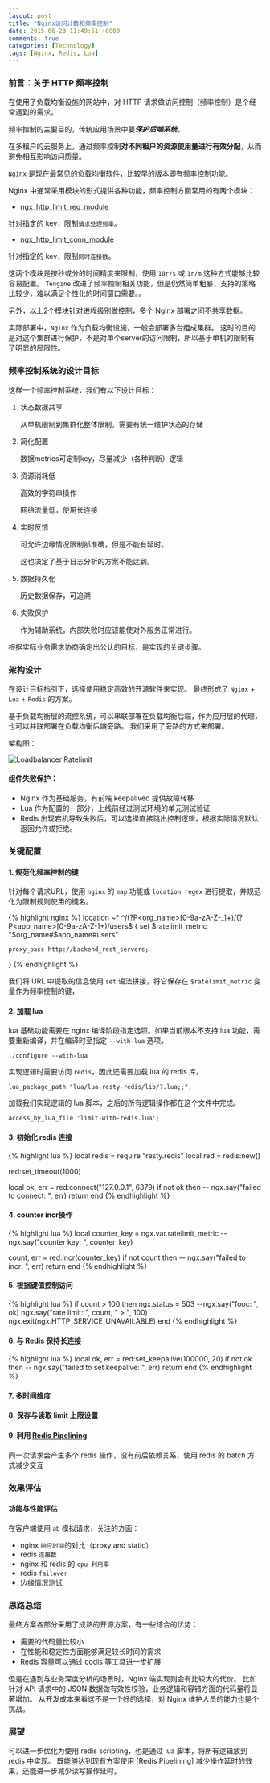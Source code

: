 ```yaml
---
layout: post
title: "Nginx访问计数和频率控制"
date: 2015-06-23 11:49:51 +0800
comments: true
categories: [Technology]
tags: [Nginx, Redis, Lua]
---
```


### 前言：关于 HTTP 频率控制

在使用了负载均衡设施的网站中，对 HTTP 请求做访问控制（频率控制）是个经常遇到的需求。

频率控制的主要目的，传统应用场景中要***保护后端系统***。

在多租户的云服务上，通过频率控制**对不同租户的资源使用量进行有效分配**，从而避免相互影响访问质量。

`Nginx` 是现在最常见的负载均衡软件，比较早的版本即有频率控制功能。

Nginx 中通常采用模块的形式提供各种功能，频率控制方面常用的有两个模块：

*    [ngx_http_limit_req_module](http://nginx.org/en/docs/http/ngx_http_limit_req_module.html)

针对指定的 key，限制`请求处理频率`。

*    [ngx_http_limit_conn_module](http://nginx.org/en/docs/http/ngx_http_limit_conn_module.html)

针对指定的 key，限制`同时连接数`。

这两个模块是按秒或分的时间精度来限制，使用 `10r/s` 或 `1r/m` 这种方式能够比较容易配置。
`Tengine` 改进了频率控制相关功能，但是仍然简单粗暴，支持的策略比较少，难以满足个性化的时间窗口需要。。

另外，以上2个模块针对进程级别做控制，多个 Nginx 部署之间不共享数据。

实际部署中，`Nginx` 作为负载均衡设施，一般会部署多台组成集群。
这时的目的是对这个集群进行保护，不是对单个server的访问限制，所以基于单机的限制有了明显的局限性。

### 频率控制系统的设计目标

这样一个频率控制系统，我们有以下设计目标：

1.  状态数据共享

    从单机限制到集群化整体限制，需要有统一维护状态的存储

2.  简化配置

    数据metrics可定制key，尽量减少（各种判断）逻辑

3.  资源消耗低

    高效的字符串操作

    网络流量低，使用长连接

4.  实时反馈

    可允许边缘情况限制部准确，但是不能有延时。

    这也决定了基于日志分析的方案不能达到。

5.  数据持久化

    历史数据保存，可追溯

6.  失败保护

    作为辅助系统，内部失败时应该能使对外服务正常进行。


根据实际业务需求协商确定出公认的目标，是实现的关键步骤。

### 架构设计

在设计目标指引下，选择使用稳定高效的开源软件来实现。
最终形成了 `Nginx` + `Lua` + `Redis` 的方案。

基于负载均衡层的流控系统，可以串联部署在负载均衡后端，作为应用层的代理，也可以并联部署在负载均衡后端旁路。
我们采用了旁路的方式来部署。

架构图：

![Loadbalancer Ratelimit](/images/diagram/loadbalancer-ratelimit-architecture.png)

#### 组件失败保护：

* Nginx 作为基础服务，有前端 keepalived 提供故障转移
* Lua 作为配置的一部分，上线前经过测试环境的单元测试验证
* Redis 出现宕机导致失败后，可以选择直接跳出控制逻辑，根据实际情况默认返回允许或拒绝。

### 关键配置

#### 1. 规范化频率控制的键

针对每个请求URL，使用 `nginx` 的 `map` 功能或 `location regex` 进行提取，并规范化为限制规则使用的键名。

{% highlight nginx %}
location ~* ^/(?P<org_name>[0-9a-zA-Z-_]+)/(?P<app_name>[0-9a-zA-Z-]+)/users$
{
	set $ratelimit_metric "$org_name#$app_name#users"

	proxy_pass http://backend_rest_servers;
}
{% endhighlight %}

我们将 URL 中提取的信息使用 `set` 语法拼接，将它保存在 `$ratelimit_metric` 变量作为频率控制的键，


#### 2. 加载 lua

lua 基础功能需要在 nginx 编译阶段指定选项。如果当前版本不支持 lua 功能，需要重新编译，并在编译时至指定 `--with-lua` 选项。

    ./configure --with-lua

实现逻辑时需要访问 `redis`，因此还需要加载 lua 的 redis 库。

    lua_package_path "lua/lua-resty-redis/lib/?.lua;;";

加载我们实现逻辑的 lua 脚本，之后的所有逻辑操作都在这个文件中完成。

    access_by_lua_file 'limit-with-redis.lua';

#### 3. 初始化 redis 连接

{% highlight lua %}
local redis = require "resty.redis"
local red = redis:new()

red:set_timeout(1000)

local ok, err = red:connect("127.0.0.1", 6379)
if not ok then
	-- ngx.say("failed to connect: ", err)
	return
end
{% endhighlight %}

#### 4. counter incr操作

{% highlight lua %}
local counter_key = ngx.var.ratelimit_metric
-- ngx.say("counter key: ", counter_key)

count, err = red:incr(counter_key)
if not count then
	-- ngx.say("failed to incr: ", err)
	return
end
{% endhighlight %}


#### 5. 根据键值控制访问
{% highlight lua %}
if count > 100 then
	ngx.status = 503
	--ngx.say("fooc: ", ok)
	ngx.say("rate limit: ", count, " > ", 100)
	ngx.exit(ngx.HTTP_SERVICE_UNAVAILABLE)
end
{% endhighlight %}

#### 6. 与 Redis 保持长连接

{% highlight lua %}
local ok, err = red:set_keepalive(100000, 20)
if not ok then
	-- ngx.say("failed to set keepalive: ", err)
	return
end
{% endhighlight %}

#### 7. 多时间维度

#### 8. 保存与读取 limit 上限设置

#### 9. 利用 [Redis Pipelining](http://redis.io/topics/pipelining)
同一次请求会产生多个 redis 操作，没有前后依赖关系，使用 redis 的 batch 方式减少交互



### 效果评估

#### 功能与性能评估

在客户端使用 `ab` 模拟请求，关注的方面：

* nginx `响应时间`的对比（proxy and static）
* redis `连接数`
* nginx 和 redis 的 `cpu 利用率`
* redis `failover`
* 边缘情况测试

### 思路总结

最终方案各部分采用了成熟的开源方案，有一些综合的优势：

* 需要的代码量比较小
* 在性能和稳定性方面能够满足较长时间的需求
* Redis 容量可以通过 codis 等工具进一步扩展

但是在遇到与业务深度分析的场景时，Nginx 端实现则会有比较大的代价。
比如针对 API 请求中的 JSON 数据做有效性校验，业务逻辑和容错方面的代码量将显著增加。
从开发成本来看这不是一个好的选择，对 Nginx 维护人员的能力也是个挑战。

### 展望

可以进一步优化为使用 redis scripting，也是通过 lua 脚本，将所有逻辑放到 redis 中实现。
既能够达到现有方案使用 [Redis Pipelining] 减少操作延时的效果，还能进一步减少读写操作延时。
